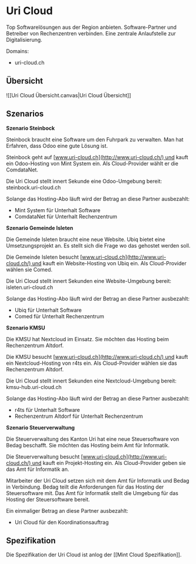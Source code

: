 # Uri Cloud

Top Softwarelösungen aus der Region anbieten. Software-Partner und Betreiber von Rechenzentren verbinden. Eine zentrale Anlaufstelle zur Digitalisierung.

Domains: 

* uri-cloud.ch

## Übersicht

![[Uri Cloud Übersicht.canvas|Uri Cloud Übersicht]]

## Szenarios

**Szenario Steinbock**

Steinbock braucht eine Software um den Fuhrpark zu verwalten. Man hat Erfahren, dass Odoo eine gute Lösung ist.

Steinbock geht auf [www.uri-cloud.ch](http://www.uri-cloud.ch/) und kauft ein Odoo-Hosting von Mint System ein. Als Cloud-Provider wählt er die ComdataNet.

Die Uri Cloud stellt innert Sekunde eine Odoo-Umgebung bereit: steinbock.uri-cloud.ch

Solange das Hosting-Abo läuft wird der Betrag an diese Partner ausbezahlt:

- Mint System für Unterhalt Software
- ComdataNet für Unterhalt Rechenzentrum

**Szenario Gemeinde Isleten**

Die Gemeinde Isleten braucht eine neue Website. Ubiq bietet eine Umsetzungsprojekt an. Es stellt sich die Frage wo das gehostet werden soll.

Die Gemeinde Isleten besucht [www.uri-cloud.ch](http://www.uri-cloud.ch/) und kauft ein Website-Hosting von Ubiq ein. Als Cloud-Provider wählen sie Comed.

Die Uri Cloud stellt innert Sekunden eine Website-Umgebung bereit: isleten.uri-cloud.ch

Solange das Hosting-Abo läuft wird der Betrag an diese Partner ausbezahlt:

- Ubiq für Unterhalt Software
- Comed für Unterhalt Rechenzentrum

**Szenario KMSU**

Die KMSU hat Nextcloud im Einsatz. Sie möchten das Hosting beim Rechenzentrum Altdorf.

Die KMSU besucht [www.uri-cloud.ch](http://www.uri-cloud.ch/) und kauft ein Nextcloud-Hosting von r4ts ein. Als Cloud-Provider wählen sie das Rechenzentrum Altdorf.

Die Uri Cloud stellt innert Sekunden eine Nextcloud-Umgebung bereit: kmsu-hub.uri-cloud.ch

Solange das Hosting-Abo läuft wird der Betrag an diese Partner ausbezahlt:

- r4ts für Unterhalt Software
- Rechenzentrum Altdorf für Unterhalt Rechenzentrum

**Szenario Steuerverwaltung**

Die Steuerverwaltung des Kanton Uri hat eine neue Steuersoftware von Bedag beschafft. Sie möchten das Hosting beim Amt für Informatik.

Die Steuerverwaltung besucht [www.uri-cloud.ch](http://www.uri-cloud.ch/) und kauft ein Projekt-Hosting ein. Als Cloud-Provider geben sie das Amt für Informatik an.

Mitarbeiter der Uri Cloud setzen sich mit dem Amt für Informatik und Bedag in Verbindung. Bedag teilt die Anforderungen für das Hosting der Steuersoftware mit. Das Amt für Informatik stellt die Umgebung für das Hosting der Steuersoftware bereit.

Ein einmaliger Betrag an diese Partner ausbezahlt:

- Uri Cloud für den Koordinationsauftrag

## Spezifikation

Die Spezifikation der Uri Cloud ist anlog der [[Mint Cloud Spezifikation]].